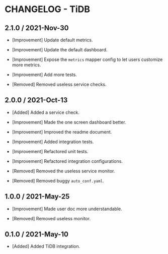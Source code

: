 # CHANGELOG - TiDB

## 2.1.0 / 2021-Nov-30

* [Improvement] Update default metrics.
* [Improvement] Update the default dashboard.
* [Improvement] Expose the `metrics` mapper config to let users customize more metrics.
* [Improvement] Add more tests.

* [Removed] Removed useless service checks.

## 2.0.0 / 2021-Oct-13

* [Added] Added a service check.

* [Improvement] Made the one screen dashboard better.
* [Improvement] Improved the readme document.
* [Improvement] Added integration tests.
* [Improvement] Refactored unit tests.
* [Improvement] Refactored integration configurations.

* [Removed] Removed the useless service monitor.
* [Removed] Removed buggy `auto_conf.yaml`.

## 1.0.0 / 2021-May-25

* [Improvement] Made user doc more understandable.

* [Removed] Removed useless monitor.

## 0.1.0 / 2021-May-10

* [Added] Added TiDB integration.
